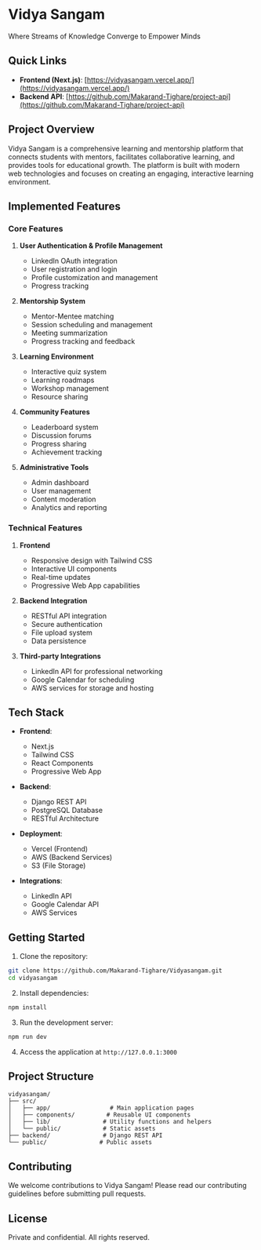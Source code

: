 # Vidya Sangam

Where Streams of Knowledge Converge to Empower Minds

## Quick Links

- **Frontend (Next.js)**: [https://vidyasangam.vercel.app/](https://vidyasangam.vercel.app/)
- **Backend API**: [https://github.com/Makarand-Tighare/project-api](https://github.com/Makarand-Tighare/project-api)

## Project Overview

Vidya Sangam is a comprehensive learning and mentorship platform that connects students with mentors, facilitates collaborative learning, and provides tools for educational growth. The platform is built with modern web technologies and focuses on creating an engaging, interactive learning environment.

## Implemented Features

### Core Features
1. **User Authentication & Profile Management**
   - LinkedIn OAuth integration
   - User registration and login
   - Profile customization and management
   - Progress tracking

2. **Mentorship System**
   - Mentor-Mentee matching
   - Session scheduling and management
   - Meeting summarization
   - Progress tracking and feedback

3. **Learning Environment**
   - Interactive quiz system
   - Learning roadmaps
   - Workshop management
   - Resource sharing

4. **Community Features**
   - Leaderboard system
   - Discussion forums
   - Progress sharing
   - Achievement tracking

5. **Administrative Tools**
   - Admin dashboard
   - User management
   - Content moderation
   - Analytics and reporting

### Technical Features
1. **Frontend**
   - Responsive design with Tailwind CSS
   - Interactive UI components
   - Real-time updates
   - Progressive Web App capabilities

2. **Backend Integration**
   - RESTful API integration
   - Secure authentication
   - File upload system
   - Data persistence

3. **Third-party Integrations**
   - LinkedIn API for professional networking
   - Google Calendar for scheduling
   - AWS services for storage and hosting

## Tech Stack

- **Frontend**: 
  - Next.js
  - Tailwind CSS
  - React Components
  - Progressive Web App

- **Backend**: 
  - Django REST API
  - PostgreSQL Database
  - RESTful Architecture

- **Deployment**: 
  - Vercel (Frontend)
  - AWS (Backend Services)
  - S3 (File Storage)

- **Integrations**:
  - LinkedIn API
  - Google Calendar API
  - AWS Services

## Getting Started

1. Clone the repository:
```bash
git clone https://github.com/Makarand-Tighare/Vidyasangam.git
cd vidyasangam
```

2. Install dependencies:
```bash
npm install
```

3. Run the development server:
```bash
npm run dev
```

4. Access the application at `http://127.0.0.1:3000`

## Project Structure

```
vidyasangam/
├── src/
│   ├── app/                 # Main application pages
│   ├── components/         # Reusable UI components
│   ├── lib/               # Utility functions and helpers
│   └── public/            # Static assets
├── backend/               # Django REST API
└── public/               # Public assets
```

## Contributing

We welcome contributions to Vidya Sangam! Please read our contributing guidelines before submitting pull requests.

## License

Private and confidential. All rights reserved.
